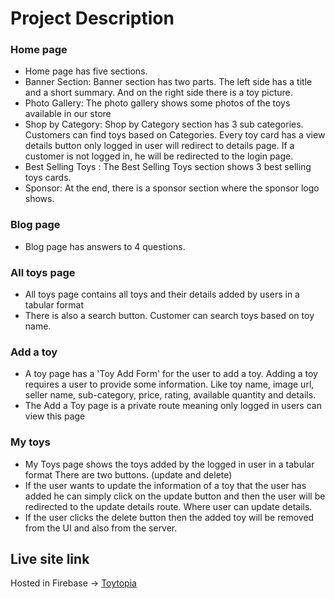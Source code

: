 # Project Description 


### Home page
- Home page has five sections.
- Banner Section: Banner section has two parts. The left side has a title and a short summary. And on the right side there is a toy picture.
- Photo Gallery: The photo gallery shows some photos of the toys available in our store
- Shop by Category: Shop by Category section has 3 sub categories. Customers can find toys based on Categories. Every toy card has a view details button only logged in user will redirect to details page. If a customer is not logged in, he will be redirected to the login page.
- Best Selling Toys : The Best Selling Toys section shows 3 best selling toys cards.
- Sponsor: At the end, there is a sponsor section where the sponsor logo shows.

### Blog page
- Blog page has answers to 4 questions.

### All toys page
- All toys page contains all toys and their details added by users in a tabular format
- There is also a search button. Customer can search toys based on toy name.

### Add a toy
- A toy page has a 'Toy Add Form' for the user to add a toy. Adding a toy requires a user to provide some information. Like toy name, image url, seller name, sub-category, price, rating, available quantity and details.
- The Add a Toy page is a private route meaning only logged in users can view this page

### My toys
- My Toys page shows the toys added by the logged in user in a tabular format There are two buttons. (update and delete)
- If the user wants to update the information of a toy that the user has added he can simply click on the update button and then the user will be redirected to the update details route. Where user can update details.
- If the user clicks the delete button then the added toy will be removed from the UI and also from the server.

## Live site link
Hosted in Firebase -> [Toytopia](https://toytopia-client-7d627.web.app/)